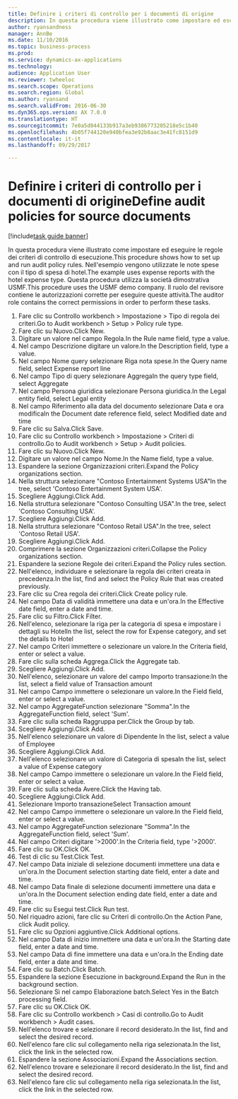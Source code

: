 ```yaml
--- 
title: Definire i criteri di controllo per i documenti di origine
description: In questa procedura viene illustrato come impostare ed eseguire le regole dei criteri di controllo di esecuzione.
author: ryansandness
manager: AnnBe
ms.date: 11/10/2016
ms.topic: business-process
ms.prod: 
ms.service: dynamics-ax-applications
ms.technology: 
audience: Application User
ms.reviewer: twheeloc
ms.search.scope: Operations
ms.search.region: Global
ms.author: ryansand
ms.search.validFrom: 2016-06-30
ms.dyn365.ops.version: AX 7.0.0
ms.translationtype: HT
ms.sourcegitcommit: 7e0a5d044133b917a3eb9386773205218e5c1b40
ms.openlocfilehash: 4b05f744120e940bfea3e92b8aac3e41fc8151d9
ms.contentlocale: it-it
ms.lasthandoff: 09/29/2017

---
```

# <a name="define-audit-policies-for-source-documents"></a><span data-ttu-id="abc87-103">Definire i criteri di controllo per i documenti di origine</span><span class="sxs-lookup"><span data-stu-id="abc87-103">Define audit policies for source documents</span></span>

[!include[task guide banner](../../includes/task-guide-banner.md)]

<span data-ttu-id="abc87-104">In questa procedura viene illustrato come impostare ed eseguire le regole dei criteri di controllo di esecuzione.</span><span class="sxs-lookup"><span data-stu-id="abc87-104">This procedure shows how to set up and run audit policy rules.</span></span> <span data-ttu-id="abc87-105">Nell'esempio vengono utilizzate le note spese con il tipo di spesa di hotel.</span><span class="sxs-lookup"><span data-stu-id="abc87-105">The example uses expense reports with the hotel expense type.</span></span> <span data-ttu-id="abc87-106">Questa procedura utilizza la società dimostrativa USMF.</span><span class="sxs-lookup"><span data-stu-id="abc87-106">This procedure uses the USMF demo company.</span></span> <span data-ttu-id="abc87-107">Il ruolo del revisore contiene le autorizzazioni corrette per eseguire queste attività.</span><span class="sxs-lookup"><span data-stu-id="abc87-107">The auditor role contains the correct permissions in order to perform these tasks.</span></span>

1. <span data-ttu-id="abc87-108">Fare clic su Controllo workbench > Impostazione > Tipo di regola dei criteri.</span><span class="sxs-lookup"><span data-stu-id="abc87-108">Go to Audit workbench > Setup > Policy rule type.</span></span>
2. <span data-ttu-id="abc87-109">Fare clic su Nuovo.</span><span class="sxs-lookup"><span data-stu-id="abc87-109">Click New.</span></span>
3. <span data-ttu-id="abc87-110">Digitare un valore nel campo Regola.</span><span class="sxs-lookup"><span data-stu-id="abc87-110">In the Rule name field, type a value.</span></span>
4. <span data-ttu-id="abc87-111">Nel campo Descrizione digitare un valore.</span><span class="sxs-lookup"><span data-stu-id="abc87-111">In the Description field, type a value.</span></span>
5. <span data-ttu-id="abc87-112">Nel campo Nome query selezionare Riga nota spese.</span><span class="sxs-lookup"><span data-stu-id="abc87-112">In the Query name field, select Expense report line</span></span>
6. <span data-ttu-id="abc87-113">Nel campo Tipo di query selezionare Aggrega</span><span class="sxs-lookup"><span data-stu-id="abc87-113">In the query type field, select Aggregate</span></span>
7. <span data-ttu-id="abc87-114">Nel campo Persona giuridica selezionare Persona giuridica.</span><span class="sxs-lookup"><span data-stu-id="abc87-114">In the Legal entity field, select Legal entity</span></span>
8. <span data-ttu-id="abc87-115">Nel campo Riferimento alla data del documento selezionare Data e ora modifica</span><span class="sxs-lookup"><span data-stu-id="abc87-115">In the Document date reference field, select Modified date and time</span></span>
9. <span data-ttu-id="abc87-116">Fare clic su Salva.</span><span class="sxs-lookup"><span data-stu-id="abc87-116">Click Save.</span></span>
10. <span data-ttu-id="abc87-117">Fare clic su Controllo workbench > Impostazione > Criteri di controllo.</span><span class="sxs-lookup"><span data-stu-id="abc87-117">Go to Audit workbench > Setup > Audit policies.</span></span>
11. <span data-ttu-id="abc87-118">Fare clic su Nuovo.</span><span class="sxs-lookup"><span data-stu-id="abc87-118">Click New.</span></span>
12. <span data-ttu-id="abc87-119">Digitare un valore nel campo Nome.</span><span class="sxs-lookup"><span data-stu-id="abc87-119">In the Name field, type a value.</span></span>
13. <span data-ttu-id="abc87-120">Espandere la sezione Organizzazioni criteri.</span><span class="sxs-lookup"><span data-stu-id="abc87-120">Expand the Policy organizations section.</span></span>
14. <span data-ttu-id="abc87-121">Nella struttura selezionare "Contoso Entertainment Systems USA"</span><span class="sxs-lookup"><span data-stu-id="abc87-121">In the tree, select 'Contoso Entertainment System USA'.</span></span>
15. <span data-ttu-id="abc87-122">Scegliere Aggiungi.</span><span class="sxs-lookup"><span data-stu-id="abc87-122">Click Add.</span></span>
16. <span data-ttu-id="abc87-123">Nella struttura selezionare "Contoso Consulting USA".</span><span class="sxs-lookup"><span data-stu-id="abc87-123">In the tree, select 'Contoso Consulting USA'.</span></span>
17. <span data-ttu-id="abc87-124">Scegliere Aggiungi.</span><span class="sxs-lookup"><span data-stu-id="abc87-124">Click Add.</span></span>
18. <span data-ttu-id="abc87-125">Nella struttura selezionare "Contoso Retail USA".</span><span class="sxs-lookup"><span data-stu-id="abc87-125">In the tree, select 'Contoso Retail USA'.</span></span>
19. <span data-ttu-id="abc87-126">Scegliere Aggiungi.</span><span class="sxs-lookup"><span data-stu-id="abc87-126">Click Add.</span></span>
20. <span data-ttu-id="abc87-127">Comprimere la sezione Organizzazioni criteri.</span><span class="sxs-lookup"><span data-stu-id="abc87-127">Collapse the Policy organizations section.</span></span>
21. <span data-ttu-id="abc87-128">Espandere la sezione Regole dei criteri.</span><span class="sxs-lookup"><span data-stu-id="abc87-128">Expand the Policy rules section.</span></span>
22. <span data-ttu-id="abc87-129">Nell'elenco, individuare e selezionare la regola dei criteri creata in precedenza.</span><span class="sxs-lookup"><span data-stu-id="abc87-129">In the list, find and select the Policy Rule that was created previously.</span></span>
23. <span data-ttu-id="abc87-130">Fare clic su Crea regola dei criteri.</span><span class="sxs-lookup"><span data-stu-id="abc87-130">Click Create policy rule.</span></span>
24. <span data-ttu-id="abc87-131">Nel campo Data di validità immettere una data e un'ora.</span><span class="sxs-lookup"><span data-stu-id="abc87-131">In the Effective date field, enter a date and time.</span></span>
25. <span data-ttu-id="abc87-132">Fare clic su Filtro.</span><span class="sxs-lookup"><span data-stu-id="abc87-132">Click Filter.</span></span>
26. <span data-ttu-id="abc87-133">Nell'elenco, selezionare la riga per la categoria di spesa e impostare i dettagli su Hotel</span><span class="sxs-lookup"><span data-stu-id="abc87-133">In the list, select the row for Expense category, and set the details to Hotel</span></span>
27. <span data-ttu-id="abc87-134">Nel campo Criteri immettere o selezionare un valore.</span><span class="sxs-lookup"><span data-stu-id="abc87-134">In the Criteria field, enter or select a value.</span></span>
28. <span data-ttu-id="abc87-135">Fare clic sulla scheda Aggrega.</span><span class="sxs-lookup"><span data-stu-id="abc87-135">Click the Aggregate tab.</span></span>
29. <span data-ttu-id="abc87-136">Scegliere Aggiungi.</span><span class="sxs-lookup"><span data-stu-id="abc87-136">Click Add.</span></span>
30. <span data-ttu-id="abc87-137">Nell'elenco, selezionare un valore del campo Importo transazione:</span><span class="sxs-lookup"><span data-stu-id="abc87-137">In the list, select a field value of Transaction amount</span></span>
31. <span data-ttu-id="abc87-138">Nel campo Campo immettere o selezionare un valore.</span><span class="sxs-lookup"><span data-stu-id="abc87-138">In the Field field, enter or select a value.</span></span>
32. <span data-ttu-id="abc87-139">Nel campo AggregateFunction selezionare "Somma".</span><span class="sxs-lookup"><span data-stu-id="abc87-139">In the AggregateFunction field, select 'Sum'.</span></span>
33. <span data-ttu-id="abc87-140">Fare clic sulla scheda Raggruppa per.</span><span class="sxs-lookup"><span data-stu-id="abc87-140">Click the Group by tab.</span></span>
34. <span data-ttu-id="abc87-141">Scegliere Aggiungi.</span><span class="sxs-lookup"><span data-stu-id="abc87-141">Click Add.</span></span>
35. <span data-ttu-id="abc87-142">Nell'elenco selezionare un valore di Dipendente </span><span class="sxs-lookup"><span data-stu-id="abc87-142">In the list, select a value of Employee</span></span> 
36. <span data-ttu-id="abc87-143">Scegliere Aggiungi.</span><span class="sxs-lookup"><span data-stu-id="abc87-143">Click Add.</span></span>
37. <span data-ttu-id="abc87-144">Nell'elenco selezionare un valore di Categoria di spesa</span><span class="sxs-lookup"><span data-stu-id="abc87-144">In the list, select a value of Expense category</span></span>
38. <span data-ttu-id="abc87-145">Nel campo Campo immettere o selezionare un valore.</span><span class="sxs-lookup"><span data-stu-id="abc87-145">In the Field field, enter or select a value.</span></span>
39. <span data-ttu-id="abc87-146">Fare clic sulla scheda Avere.</span><span class="sxs-lookup"><span data-stu-id="abc87-146">Click the Having tab.</span></span>
40. <span data-ttu-id="abc87-147">Scegliere Aggiungi.</span><span class="sxs-lookup"><span data-stu-id="abc87-147">Click Add.</span></span>
41. <span data-ttu-id="abc87-148">Selezionare Importo transazione</span><span class="sxs-lookup"><span data-stu-id="abc87-148">Select Transaction amount</span></span>
42. <span data-ttu-id="abc87-149">Nel campo Campo immettere o selezionare un valore.</span><span class="sxs-lookup"><span data-stu-id="abc87-149">In the Field field, enter or select a value.</span></span>
43. <span data-ttu-id="abc87-150">Nel campo AggregateFunction selezionare "Somma".</span><span class="sxs-lookup"><span data-stu-id="abc87-150">In the AggregateFunction field, select 'Sum'.</span></span>
44. <span data-ttu-id="abc87-151">Nel campo Criteri digitare '>2000'.</span><span class="sxs-lookup"><span data-stu-id="abc87-151">In the Criteria field, type '>2000'.</span></span>
45. <span data-ttu-id="abc87-152">Fare clic su OK.</span><span class="sxs-lookup"><span data-stu-id="abc87-152">Click OK.</span></span>
46. <span data-ttu-id="abc87-153">Test di clic su Test.</span><span class="sxs-lookup"><span data-stu-id="abc87-153">Click Test.</span></span>
47. <span data-ttu-id="abc87-154">Nel campo Data iniziale di selezione documenti immettere una data e un'ora.</span><span class="sxs-lookup"><span data-stu-id="abc87-154">In the Document selection starting date field, enter a date and time.</span></span>
48. <span data-ttu-id="abc87-155">Nel campo Data finale di selezione documenti immettere una data e un'ora.</span><span class="sxs-lookup"><span data-stu-id="abc87-155">In the Document selection ending date field, enter a date and time.</span></span>
49. <span data-ttu-id="abc87-156">Fare clic su Esegui test.</span><span class="sxs-lookup"><span data-stu-id="abc87-156">Click Run test.</span></span>
50. <span data-ttu-id="abc87-157">Nel riquadro azioni, fare clic su Criteri di controllo.</span><span class="sxs-lookup"><span data-stu-id="abc87-157">On the Action Pane, click Audit policy.</span></span>
51. <span data-ttu-id="abc87-158">Fare clic su Opzioni aggiuntive.</span><span class="sxs-lookup"><span data-stu-id="abc87-158">Click Additional options.</span></span>
52. <span data-ttu-id="abc87-159">Nel campo Data di inizio immettere una data e un'ora.</span><span class="sxs-lookup"><span data-stu-id="abc87-159">In the Starting date field, enter a date and time.</span></span>
53. <span data-ttu-id="abc87-160">Nel campo Data di fine immettere una data e un'ora.</span><span class="sxs-lookup"><span data-stu-id="abc87-160">In the Ending date field, enter a date and time.</span></span>
54. <span data-ttu-id="abc87-161">Fare clic su Batch.</span><span class="sxs-lookup"><span data-stu-id="abc87-161">Click Batch.</span></span>
55. <span data-ttu-id="abc87-162">Espandere la sezione Esecuzione in background.</span><span class="sxs-lookup"><span data-stu-id="abc87-162">Expand the Run in the background section.</span></span>
56. <span data-ttu-id="abc87-163">Selezionare Sì nel campo Elaborazione batch.</span><span class="sxs-lookup"><span data-stu-id="abc87-163">Select Yes in the Batch processing field.</span></span>
57. <span data-ttu-id="abc87-164">Fare clic su OK.</span><span class="sxs-lookup"><span data-stu-id="abc87-164">Click OK.</span></span>
58. <span data-ttu-id="abc87-165">Fare clic su Controllo workbench > Casi di controllo.</span><span class="sxs-lookup"><span data-stu-id="abc87-165">Go to Audit workbench > Audit cases.</span></span>
59. <span data-ttu-id="abc87-166">Nell'elenco trovare e selezionare il record desiderato.</span><span class="sxs-lookup"><span data-stu-id="abc87-166">In the list, find and select the desired record.</span></span>
60. <span data-ttu-id="abc87-167">Nell'elenco fare clic sul collegamento nella riga selezionata.</span><span class="sxs-lookup"><span data-stu-id="abc87-167">In the list, click the link in the selected row.</span></span>
61. <span data-ttu-id="abc87-168">Espandere la sezione Associazioni.</span><span class="sxs-lookup"><span data-stu-id="abc87-168">Expand the Associations section.</span></span>
62. <span data-ttu-id="abc87-169">Nell'elenco trovare e selezionare il record desiderato.</span><span class="sxs-lookup"><span data-stu-id="abc87-169">In the list, find and select the desired record.</span></span>
63. <span data-ttu-id="abc87-170">Nell'elenco fare clic sul collegamento nella riga selezionata.</span><span class="sxs-lookup"><span data-stu-id="abc87-170">In the list, click the link in the selected row.</span></span>


